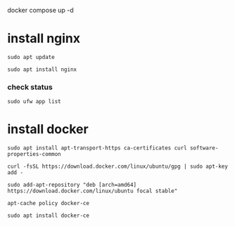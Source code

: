 docker compose up -d


# install nginx

`sudo apt update`

`sudo apt install nginx`

### check status
`sudo ufw app list`

# install docker
`sudo apt install apt-transport-https ca-certificates curl software-properties-common`

`curl -fsSL https://download.docker.com/linux/ubuntu/gpg | sudo apt-key add -`

`sudo add-apt-repository "deb [arch=amd64] https://download.docker.com/linux/ubuntu focal stable"`

`apt-cache policy docker-ce`

`sudo apt install docker-ce`
